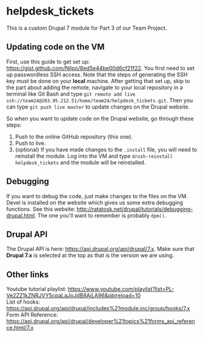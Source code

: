 # helpdesk_tickets
This is a custom Drupal 7 module for Part 3 of our Team Project.

## Updating code on the VM
First, use this guide to get set up: https://gist.github.com/Nilpo/8ed5e44be00d6cf21f22. You first need to set up passwordless SSH access. Note that the steps of generating the SSH key must be done on your **local** machine. After getting that set up, skip to the part about adding the remote, navigate to your local repository in a terminal like Git Bash and type `git remote add live ssh://team24@203.95.212.51/home/team24/helpdesk_tickets.git`. Then you can type `git push live master` to update changes on the Drupal website.

So when you want to update code on the Drupal website, go through these steps:
1. Push to the online GitHub repository (this one).
2. Push to live.
3. (optional) If you have made changes to the `.install` file, you will need to reinstall the module. Log into the VM and type `drush-reinstall helpdesk_tickets` and the module will be reinstalled.

## Debugging
If you want to debug the code, just make changes to the files on the VM. Devel is installed on the website which gives us some extra debugging functions. See this website: http://ratatosk.net/drupal/tutorials/debugging-drupal.html. The one you'll want to remember is probably `dpm()`.

## Drupal API
The Drupal API is here: https://api.drupal.org/api/drupal/7.x. Make sure that **Drupal 7.x** is selected at the top as that is the version we are using.

## Other links
Youtube tutorial playlist: https://www.youtube.com/playlist?list=PL-Ve2ZZ1kZNRJVY5cpaLaJoJdB8AiLA96&pbjreload=10  
List of hooks: https://api.drupal.org/api/drupal/includes%21module.inc/group/hooks/7.x  
Form API Reference: https://api.drupal.org/api/drupal/developer%21topics%21forms_api_reference.html/7.x
